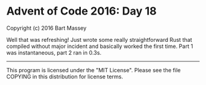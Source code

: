 # Advent of Code 2016: Day 18
Copyright (c) 2016 Bart Massey

Well that was refreshing! Just wrote some really
straightforward Rust that compiled without major incident
and basically worked the first time. Part 1 was
instantaneous, part 2 ran in 0.3s.

---

This program is licensed under the "MIT License".
Please see the file COPYING in this distribution
for license terms.
